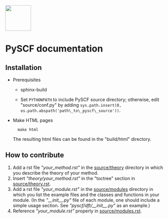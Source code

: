 <div align="left">
  <img src="https://github.com/pyscf/pyscf-doc/blob/master/logo/pyscf-logo.png" height="80px"/>
</div>

PySCF documentation
===================


Installation
------------

* Prerequisites
    - sphinx-build

    - Set `PYTHONPATH` to include PySCF source directory; otherwise, edit \"source/conf.py\" by adding `sys.path.insert(0, os.path.abspath('path\_to\_pyscf\_source'))`.

* Make HTML pages

        make html

    The resulting html files can be found in the \"build/html\" directory.

How to contribute
-----------------

1.  Add a rst file *\"your\_method.rst\"* in the [source/theory](source/theory/) directory in which you describe the theory of your method.
2.  Insert *\"theory/your\_method.rst\"* in the \"toctree\" section in [source/theory.rst](source/theory.rst).
3.  Add a rst file *\"your\_module.rst\"* in the [source/modules](source/modules/) directory in which you list the example files and the classes and functions in your module. (In the *\"\_\_init\_\_.py\"* file of each module, one should include a simple usage section. See *\"pyscf/dft/\_\_init\_\_.py\"* as an example.)
4.  Reference *\"your\_module.rst\"* properly in [source/modules.rst](source/modules.rst).
